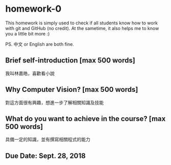# homework-0
This homework is simply used to check if all students know how to work with git and GitHub (no credit).
At the sametime, it also helps me to know you a little bit more :)

PS. 中文 or English are both fine.

## Brief self-introduction [max 500 words]
 我叫林嘉皓，喜歡看小說
## Why Computer Vision? [max 500 words]
 對這方面很有興趣，想進一步了解相關知識及技能
## What do you want to achieve in the course? [max 500 words]
 具備一定的知識，並有撰寫相關程式的能力
## Due Date: Sept. 28, 2018

